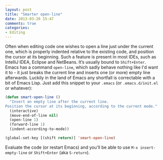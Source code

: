 ```yaml
---
layout: post
title: "Smarter open-line"
date: 2013-03-26 15:47
comments: true
categories:
- Editing
---
```


Often when editing code one wishes to open a line just under the
current one, which is properly indented relative to the existing code,
and position the cursor at its beginning.  Such a feature is present
in most IDEs, such as IntelliJ IDEA, Eclipse and NetBeans. It’s
usually bound to `Shift+Enter`. Emacs has a command `open-line`, which
sadly behave nothing like I'd want it to - it just breaks the current
line and inserts one (or more) empty line afterwards. Luckily in the
land of Emacs any shortfall is correctable with a bit of
Emacs Lisp. Just add this snippet to your `.emacs` (or `.emacs.d/init.el` or
whatever):

``` cl
(defun smart-open-line ()
  "Insert an empty line after the current line.
Position the cursor at its beginning, according to the current mode."
  (interactive)
  (move-end-of-line nil)
  (open-line 1)
  (forward-line 1)
  (indent-according-to-mode))

(global-set-key [(shift return)] 'smart-open-line)
```

Evaluate the code (or restart Emacs) and you'll be able to use
`M-x insert-empty-line` or `Shift+Enter` (aka `S-return`).
